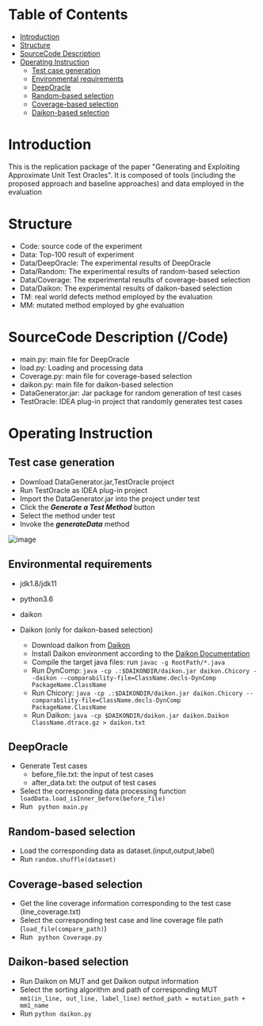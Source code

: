 
# Table of Contents
- [Introduction](#introduction) 
- [Structure](#structure)
- [SourceCode Description](#sourcecode-description-code)
- [Operating Instruction](#operating-instruction)
    - [Test case generation](#test-case-generation)
    - [Environmental requirements](#environmental-requirements)
    - [DeepOracle](#deeporacle)
    - [Random-based selection](#random-based-selection)
    - [Coverage-based selection](#coverage-based-selection)
    - [Daikon-based selection](#daikon-based-selection)
# Introduction
This is the replication package of the paper "Generating and Exploiting Approximate Unit Test Oracles". It is composed of tools (including the proposed approach and baseline approaches) and  data employed in the evaluation
# Structure
- Code: source code of the experiment
- Data: Top-100 result of experiment
- Data/DeepOracle: The experimental results of DeepOracle
- Data/Random: The experimental results of random-based selection
- Data/Coverage: The experimental results of coverage-based selection
- Data/Daikon: The experimental results of daikon-based selection
- TM: real world defects method employed by the evaluation
- MM: mutated method employed by ghe evaluation

# SourceCode Description (/Code)

- main.py: main file for DeepOracle
- load.py: Loading and processing data
- Coverage.py: main file for coverage-based selection
- daikon.py: main file for daikon-based selection
- DataGenerator.jar: Jar package for random generation of test cases
- TestOracle: IDEA plug-in project that randomly generates test cases
# Operating Instruction
## Test case generation
- Download DataGenerator.jar,TestOracle project
- Run TestOracle as IDEA plug-in project
- Import the DataGenerator.jar into the project under test
- Click the ***Generate a Test Method*** button
- Select the method under test  
- Invoke the ***generateData*** method

![image](https://github.com/DeepOracle/DeepOracle/blob/main/DeepOracle.gif)

## Environmental requirements
- jdk1.8/jdk11
- python3.6
- daikon

- Daikon (only for daikon-based selection)
    - Download daikon from [Daikon](http://plse.cs.washington.edu/daikon/download/)
    - Install Daikon environment according to the [Daikon Documentation](http://plse.cs.washington.edu/daikon/download/doc/daikon.html#Installing-Daikon)
    - Compile the target java files: run ```javac -g RootPath/*.java```
    - Run DynComp: ```java -cp .:$DAIKONDIR/daikon.jar daikon.Chicory --daikon --comparability-file=ClassName.decls-DynComp PackageName.ClassName```
    - Run Chicory: ```java -cp .:$DAIKONDIR/daikon.jar daikon.Chicory --comparability-file=ClassName.decls-DynComp PackageName.ClassName```
    - Run Daikon: ```java -cp $DAIKONDIR/daikon.jar daikon.Daikon ClassName.dtrace.gz > daikon.txt```

## DeepOracle
- Generate Test cases
    - before_file.txt: the input of test cases
    - after_data.txt: the output of test cases
- Select the corresponding data processing function
    ``` loadData.load_isInner_before(before_file)```
- Run ``` python main.py```

## Random-based selection
- Load the corresponding data as dataset.(input,output,label)
- Run ```random.shuffle(dataset)```

## Coverage-based selection
- Get the line coverage information corresponding to the test case (line_coverage.txt)
- Select the corresponding test case and line coverage file path (```load_file(compare_path)```)
- Run ``` python Coverage.py```
## Daikon-based selection
- Run Daikon on MUT and get Daikon output information
- Select the sorting algorithm and path of corresponding MUT
    ```mm1(in_line, out_line, label_line)```
    ```method_path = mutation_path + mm1_name```
- Run ```python daikon.py```




